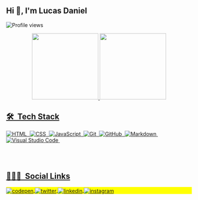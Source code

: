 ## Hi 👋,  I'm Lucas Daniel

<p align="left"> <img src="https://komarev.com/ghpvc/?username=LucasDaniel0&color=yellow" alt="Profile views" /> </p>
<div align="center">
  <a href="https://github.com/LucasDaniel0">
  <img height="180em" src="https://github-readme-stats.vercel.app/api?username=LucasDaniel0&show_icons=true&theme=dracula&include_all_commits=true&count_private=true"/>
  <img height="180em" src="https://github-readme-stats.vercel.app/api/top-langs/?username=LucasDaniel0&layout=compact&langs_count=7&theme=dracula"/>
</div>
  
 ## 🛠 &nbsp;Tech Stack
  
  ![HTML](https://img.shields.io/badge/-HTML-05122A?style=flat&logo=HTML5)&nbsp;
  ![CSS](https://img.shields.io/badge/-CSS-05122A?style=flat&logo=CSS3&logoColor=1572B6)&nbsp;
  ![JavaScript](https://img.shields.io/badge/-JavaScript-05122A?style=flat&logo=javascript)&nbsp;
  ![Git](https://img.shields.io/badge/-Git-05122A?style=flat&logo=git)&nbsp;
  ![GitHub](https://img.shields.io/badge/-GitHub-05122A?style=flat&logo=github)&nbsp;
  ![Markdown](https://img.shields.io/badge/-Markdown-05122A?style=flat&logo=markdown)&nbsp;
  ![Visual Studio Code](https://img.shields.io/badge/-Visual%20Studio%20Code-05122A?style=flat&logo=visual-studio-code&logoColor=007ACC)&nbsp;
  
  <br><br>
  
## 👨🏽‍🦲 &nbsp;Social Links
<div> 
  <p align="left" style="background:yellow">
    <a href="https://codepen.io/lucasdaniel0" target="_blank">
      <img align="center" src="https://img.shields.io/badge/-lucasdaniel0-05122A?style=flat&logo=codepen" alt="codepen"/>
    </a>
    <a href="https://twitter.com/lucaas_py" target="_blank">
      <img align="center" src="https://img.shields.io/badge/-lucaas_py-05122A?style=flat&logo=twitter" alt="twitter"/>  
    </a>
    <a href="https://linkedin.com/in/lucasdaniel" target="_blank">
      <img align="center" src="https://img.shields.io/badge/-lucasdaniel-05122A?style=flat&logo=linkedin" alt="linkedin"/>
    </a>
    <a href="https://instagram.com/lucaas.py" target="_blank">
      <img align="center" src="https://img.shields.io/badge/-lucaas.py-05122A?style=flat&logo=instagram" alt="instagram"/>
    </a>
  </p>
</div>
